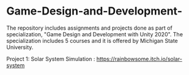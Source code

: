 # Game-Design-and-Development-
The repository includes assignments and projects done as part of specialization, "Game Design and Development with Unity 2020". The specialization includes 5 courses and it is offered by Michigan State University.

Project 1:
Solar System Simulation : https://rainbowsome.itch.io/solar-system

